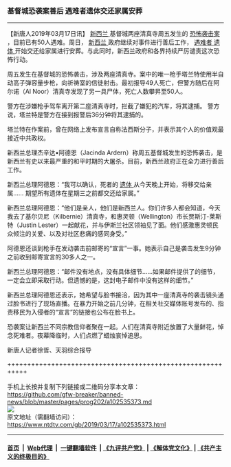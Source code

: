 ### 基督城恐袭案善后 遇难者遗体交还家属安葬
------------------------

<div class="post_content" itemprop="articleBody">
 <p>
  【新唐人2019年03月17日讯】
  <a href="https://www.ntdtv.com/gb/新西兰.htm">
   新西兰
  </a>
  基督城两座清真寺周五发生的
  <a href="https://www.ntdtv.com/gb/恐怖袭击案.htm">
   恐怖袭击案
  </a>
  ，目前已有50人遇难。周日，
  <a href="https://www.ntdtv.com/gb/新西兰.htm">
   新西兰
  </a>
  政府继续对事件进行善后工作，
  <a href="https://www.ntdtv.com/gb/遇难者.htm">
   遇难者
  </a>
  <a href="https://www.ntdtv.com/gb/遗体.htm">
   遗体
  </a>
  开始交还给家属进行安葬。与此同时，新西兰政府和各界持续严厉谴责这次恐怖行动。
 </p>
 <p>
  周五发生在基督城的恐怖袭击，涉及两座清真寺。案中的唯一枪手塔兰特使用半自动高子弹容量步枪，向祈祷室的信徒射击。最初报导49人死亡，但警方随后在阿尔诺（Al Noor）清真寺发现了另一具尸体，死亡人数攀昇至50人。
 </p>
 <p>
  警方在涉嫌枪手驾车离开第二座清真寺时，拦截了嫌犯的汽车，将其逮捕。 警方说，塔兰特是警方在接到报警后36分钟将其逮捕的。
 </p>
 <p>
  塔兰特在作案前，曾在网络上发布宣言自称法西斯分子，并表示其个人的价值观最接近中共政权。
 </p>
 <p>
  新西兰总理杰辛达•阿德恩（Jacinda Ardern）称周五基督城发生的恐怖袭击，是新西兰有史以来最严重的和平时期的大屠杀。目前，新西兰政府正在全力进行善后工作。
 </p>
 <p>
  新西兰总理阿德恩：“我可以确认，死者的
  <a href="https://www.ntdtv.com/gb/遗体.htm">
   遗体
  </a>
  从今天晚上开始，将移交给亲属…… 期望所有遗体在星期三之前都交还给家属。”
 </p>
 <p>
  新西兰总理阿德恩：“他们是亲人，他们是新西兰人。你们许多人都会知道，今天我去了基尔贝尼（Kilbernie）清真寺，和惠灵顿（Wellington）市长贾斯汀-莱斯特（Justin Lester）一起献花，并与伊斯兰社区领袖见了面。他们感激惠灵顿民众倾注的关爱、以及对社区悲痛的感同身受。”
 </p>
 <p>
  阿德恩还谈到枪手在发动袭击前邮寄的“宣言”一事。她表示自己是袭击发生9分钟之前收到邮寄宣言的30多人之一。
 </p>
 <p>
  新西兰总理阿德恩：“邮件没有地点，没有具体细节……如果邮件提供了的细节，一定会立即采取行动。但遗憾的是，这封电子邮件中没有这样的细节。”
 </p>
 <p>
  新西兰总理阿德恩还表示，她希望与脸书接洽，因为其中一座清真寺的袭击镜头通过脸书进行了现场直播。在暴力开始之前几分钟，在相关社交媒体账号发布的、指责移民为入侵者的“宣言”的链接也公布在脸书上。
 </p>
 <p>
  恐袭案让新西兰不同宗教信仰者聚在一起。人们在清真寺附近放置了大量鲜花，悼念死难者。夜幕降临时，人们点燃了蜡烛哀悼追思。
 </p>
 <p>
  新唐人记者徐哲、天羽综合报导
 </p>
 <p>
 </p>
 <div class="single_ad">
 </div>
</div>

+++++++++++++++++++++++++++++++++++++++++++++++++++++++++++<br/><br/>
手机上长按并复制下列链接或二维码分享本文章：<br/>
https://github.com/gfw-breaker/banned-news/blob/master/pages/prog202/a102535373.md <br/>
<a href='https://github.com/gfw-breaker/banned-news/blob/master/pages/prog202/a102535373.md'><img src='https://github.com/gfw-breaker/banned-news/blob/master/pages/prog202/a102535373.md.png'/></a> <br/>
原文地址（需翻墙访问）：https://www.ntdtv.com/gb/2019/03/17/a102535373.html


------------------------
#### [首页](https://github.com/gfw-breaker/banned-news/blob/master/README.md) &nbsp;|&nbsp; [Web代理](https://github.com/labour-camp/helloworld) &nbsp;|&nbsp; [一键翻墙软件](https://github.com/gfw-breaker/nogfw/blob/master/README.md) &nbsp;| [《九评共产党》](https://github.com/gfw-breaker/9ping.md/blob/master/README.md#九评之一评共产党是什么) | [《解体党文化》](https://github.com/gfw-breaker/jtdwh.md/blob/master/README.md) | [《共产主义的终极目的》](https://github.com/gfw-breaker/gczydzjmd.md/blob/master/README.md)

